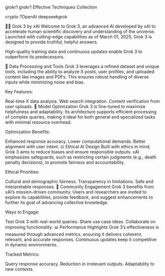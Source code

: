 grokr1
grokr1 Effective Techniques Collection

crypto ?OpenAI deepseekgrok 

🤖✨ Grok 3 by xAI
Welcome to Grok 3, an advanced AI developed by xAI to accelerate human scientific discovery and understanding of the universe. Launched with cutting-edge capabilities as of March 01, 2025, Grok 3 is designed to provide truthful, helpful answers.

High-quality training data and continuous updates enable Grok 3 to outperform its predecessors.

🧹 Data Processing and Tools
Grok 3 leverages a refined dataset and unique tools, including the ability to analyze X posts, user profiles, and uploaded content like images and PDFs. This ensures robust handling of diverse inputs while minimizing noise and bias.

Key Features:

Real-time X data analysis.
Web search integration.
Content verification from user uploads.
🔧 Model Optimization
Grok 3 is fine-tuned to maximize helpfulness and adaptability. Its architecture supports efficient processing of complex queries, making it ideal for both general and specialized tasks with minimal resource overhead.

Optimization Benefits:

Enhanced response accuracy.
Lower computational demands.
Better alignment with user intent.
⚖️ Ethical AI Design
Built with ethics in mind, Grok 3 aims to reduce biases and ensure responsible outputs. xAI emphasizes safeguards, such as restricting certain judgments (e.g., death penalty decisions), to promote fairness and accountability.

Ethical Priorities:

Cultural and demographic fairness.
Transparency in limitations.
Safe and interpretable responses.
🤝 Community Engagement
Grok 3 benefits from xAI’s mission-driven community. Users and researchers are invited to explore its capabilities, provide feedback, and suggest enhancements to further its goal of advancing collective knowledge.

Ways to Engage:

Test Grok 3 with real-world queries.
Share use case ideas.
Collaborate on improving functionality.
📊 Performance Highlights
Grok 3’s effectiveness is measured through advanced metrics, ensuring it delivers coherent, relevant, and accurate responses. Continuous updates keep it competitive in dynamic environments.

Tracked Metrics:

Query response accuracy.
Reduction in irrelevant outputs.
Adaptability to new contexts.
